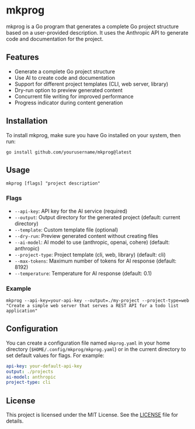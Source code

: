 # mkprog

mkprog is a Go program that generates a complete Go project structure based on a user-provided description. It uses the Anthropic API to generate code and documentation for the project.

## Features

- Generate a complete Go project structure
- Use AI to create code and documentation
- Support for different project templates (CLI, web server, library)
- Dry-run option to preview generated content
- Concurrent file writing for improved performance
- Progress indicator during content generation

## Installation

To install mkprog, make sure you have Go installed on your system, then run:

```
go install github.com/yourusername/mkprog@latest
```

## Usage

```
mkprog [flags] "project description"
```

### Flags

- `--api-key`: API key for the AI service (required)
- `--output`: Output directory for the generated project (default: current directory)
- `--template`: Custom template file (optional)
- `--dry-run`: Preview generated content without creating files
- `--ai-model`: AI model to use (anthropic, openai, cohere) (default: anthropic)
- `--project-type`: Project template (cli, web, library) (default: cli)
- `--max-tokens`: Maximum number of tokens for AI response (default: 8192)
- `--temperature`: Temperature for AI response (default: 0.1)

### Example

```
mkprog --api-key=your-api-key --output=./my-project --project-type=web "Create a simple web server that serves a REST API for a todo list application"
```

## Configuration

You can create a configuration file named `mkprog.yaml` in your home directory (`$HOME/.config/mkprog/mkprog.yaml`) or in the current directory to set default values for flags. For example:

```yaml
api-key: your-default-api-key
output: ./projects
ai-model: anthropic
project-type: cli
```

## License

This project is licensed under the MIT License. See the [LICENSE](LICENSE) file for details.

